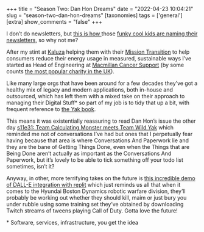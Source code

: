 +++
title = "Season Two: Dan Hon Dreams"
date = "2022-04-23 10:04:21"
slug = "season-two-dan-hon-dreams"
[taxonomies]
tags = ['general']
[extra]
show_comments = "false"
+++

I don’t do newsletters, but [this is how ](https://www.robinsloan.com/notes/newsletter-seasons/)those [funky cool kids are naming their newsletters](https://youtu.be/fiOMbqPHFwo?t=28), so why not me?

After my stint at [Kaluza](https://www.kaluza.com/) helping them with their [Mission Transition](https://www.kaluza.com/mission-transition/) to help consumers reduce their energy usage in measured, sustainable ways I’ve started as Head of Engineering at [Macmillan Cancer Support](https://www.macmillan.org.uk/) (by some counts [the most popular charity in the UK](https://yougov.co.uk/ratings/politics/popularity/charities-organisations/all)).

Like many large orgs that have been around for a few decades they’ve got a healthy mix of legacy and modern applications, both in-house and outsourced, which has left them with a mixed take on their approach to managing their Digital Stuff\* so part of my job is to tidy that up a bit, with frequent reference to [the Yak book](https://www.oreilly.com/library/view/effective-devops/9781491926291/).

 This means it was existentially reassuring to read Dan Hon’s issue the other day [s11e31: Team Calculating Monster meets Team Wild Yak](https://newsletter.danhon.com/archive/s11e31-team-calculating-monster-meets-team-wild/) which reminded me not of conversations I’ve had but ones that I perpetually fear having because that area is where Conversations And Paperwork lie and they are the bane of Getting Things Done, even when the Things that are Being Done aren’t actually as important as the Conversations And Paperwork, but it’s lovely to be able to tick something off your todo list sometimes, isn’t it?

Anyway, in other, more terrifying takes on the future is [this incredible demo of DALL-E integration with replit](https://twitter.com/amasad/status/1514322225184223234) which just reminds us all that when it comes to the Hyundai Boston Dynamics robotic warfare division, they’ll probably be working out whether they should kill, maim or just bury you under rubble using some training set they’ve obtained by downloading Twitch streams of tweens playing Call of Duty. Gotta love the future!

\* Software, services, infrastructure, you get the idea
